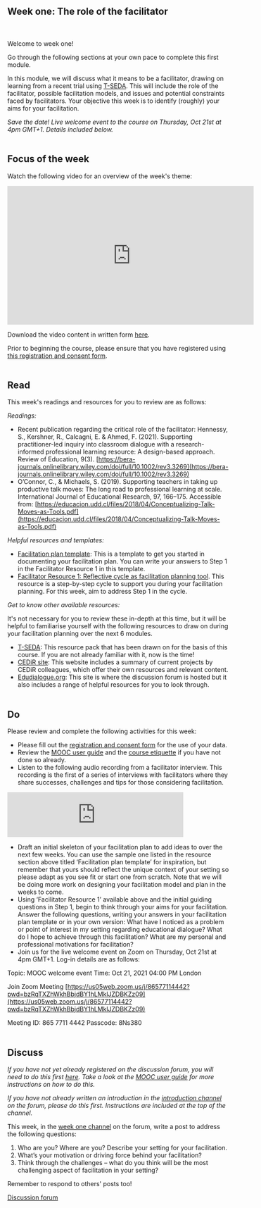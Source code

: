 ## Week one: The role of the facilitator
<br/><br/>
Welcome to week one!

Go through the following sections at your own pace to complete this first module. 

In this module, we will discuss what it means to be a facilitator, drawing on learning from a recent trial using [T-SEDA](https://www.educ.cam.ac.uk/research/programmes/tseda/). This will include the role of the facilitator, possible facilitation models, and issues and potential constraints faced by facilitators. Your objective this week is to identify (roughly) your aims for your facilitation.

_Save the date! Live welcome event to the course on Thursday, Oct 21st at 4pm GMT+1. Details included below._
<br/><br/>
## Focus of the week

Watch the following video for an overview of the week's theme:

<iframe width="560" height="315" src="https://www.youtube.com/embed/NJb545Dcfoo" title="YouTube video player" frameborder="0" allow="accelerometer; autoplay; clipboard-write; encrypted-media; gyroscope; picture-in-picture" allowfullscreen></iframe>

Download the video content in written form [here](https://mbrugha.github.io/course-in-a-box/img/Wk1_video_content.pdf).

Prior to beginning the course, please ensure that you have registered using [this registration and consent form](https://docs.google.com/forms/d/e/1FAIpQLSdVGqzG-GIDHSu8U08oDWFrMHdD8bd1ignlVQ5tUBtrw8dpPw/viewform?usp=sf_link).
<br/><br/>
## Read

This week's readings and resources for you to review are as follows:

*Readings:*

* Recent publication regarding the critical role of the facilitator: Hennessy, S., Kershner, R., Calcagni, E. & Ahmed, F. (2021). Supporting practitioner-led inquiry into classroom dialogue with a research-informed professional learning resource: A design-based approach. Review of Education, 9(3). [https://bera-journals.onlinelibrary.wiley.com/doi/full/10.1002/rev3.3269](https://bera-journals.onlinelibrary.wiley.com/doi/full/10.1002/rev3.3269)
* O’Connor, C., & Michaels, S. (2019). Supporting teachers in taking up productive talk moves: The long road to professional learning at scale. International Journal of Educational Research, 97, 166–175. Accessible from: [https://educacion.udd.cl/files/2018/04/Conceptualizing-Talk-Moves-as-Tools.pdf](https://educacion.udd.cl/files/2018/04/Conceptualizing-Talk-Moves-as-Tools.pdf)

*Helpful resources and templates:*

* [Facilitation plan template](https://mbrugha.github.io/course-in-a-box/img/Facilitation_plan_template.docx): This is a template to get you started in documenting your facilitation plan. You can write your answers to Step 1 in the Facilitator Resource 1 in this template.
* [Facilitator Resource 1: Reflective cycle as facilitation planning tool](https://mbrugha.github.io/course-in-a-box/img/Resource1.pdf). This resource is a step-by-step cycle to support you during your facilitation planning. For this week, aim to address Step 1 in the cycle.

*Get to know other available resources:*

It's not necessary for you to review these in-depth at this time, but it will be helpful to familiarise yourself with the following resources to draw on during your facilitation planning over the next 6 modules.

* [T-SEDA](https://www.educ.cam.ac.uk/research/programmes/tseda/): This resource pack that has been drawn on for the basis of this course. If you are not already familiar with it, now is the time!
* [CEDiR site](https://www.educ.cam.ac.uk/research/groups/cedir/): This website includes a summary of current projects by CEDiR colleagues, which offer their own resources and relevant content.
* [Edudialogue.org](https://www.edudialogue.org/): This site is where the discussion forum is hosted but it also includes a range of helpful resources for you to look through.
<br/><br/>
## Do

Please review and complete the following activities for this week:

* Please fill out the [registration and consent form](https://docs.google.com/forms/d/e/1FAIpQLSdVGqzG-GIDHSu8U08oDWFrMHdD8bd1ignlVQ5tUBtrw8dpPw/viewform?usp=sf_link) for the use of your data.
* Review the [MOOC user guide](https://mbrugha.github.io/course-in-a-box/modules/introduction/MOOC-user-guide/) and the [course etiquette](https://mbrugha.github.io/course-in-a-box/modules/introduction/course-etiquette/) if you have not done so already.
* Listen to the following audio recording from a facilitator interview. This recording is the first of a series of interviews with facilitators where they share successes, challenges and tips for those considering facilitation.

<iframe src="https://anchor.fm/meaghan-brugha/embed/episodes/Educational-dialogue-Facilitator-interview-1-ertfu3/a-a4rs7vm" height="102px" width="400px" frameborder="0" scrolling="no"></iframe>

* Draft an initial skeleton of your facilitation plan to add ideas to over the next few weeks. You can use the sample one listed in the resource section above titled ‘Facilitation plan template’ for inspiration, but remember that yours should reflect the unique context of your setting so please adapt as you see fit or start one from scratch. Note that we will be doing more work on designing your facilitation model and plan in the weeks to come.
* Using ‘Facilitator Resource 1’ available above and the initial guiding questions in Step 1, begin to think through your aims for your facilitation. Answer the following questions, writing your answers in your facilitation plan template or in your own version:
  What have I noticed as a problem or point of interest in my setting regarding educational dialogue?
  What do I hope to achieve through this facilitation?
  What are my personal and professional motivations for facilitation?
* Join us for the live welcome event on Zoom on Thursday, Oct 21st at 4pm GMT+1. Log-in details are as follows:

Topic: MOOC welcome event
Time: Oct 21, 2021 04:00 PM London

Join Zoom Meeting
[https://us05web.zoom.us/j/86577114442?pwd=bzRqTXZhWkhBbjdBY1hLMklJZDBKZz09](https://us05web.zoom.us/j/86577114442?pwd=bzRqTXZhWkhBbjdBY1hLMklJZDBKZz09)

Meeting ID: 865 7711 4442
Passcode: 8Ns380
<br/><br/>
## Discuss

*If you have not yet already registered on the discussion forum, you will need to do this first [here](https://www.edudialogue.org/forum/mooc-for-facilitators/). Take a look at the [MOOC user guide](https://mbrugha.github.io/course-in-a-box/modules/introduction/MOOC-user-guide/) for more instructions on how to do this.*

*If you have not already written an introduction in the [introduction channel](https://www.edudialogue.org/forum/mooc-for-facilitators/introductions-3/#post-263) on the forum, please do this first. Instructions are included at the top of the channel.*

This week, in the [week one channel](https://www.edudialogue.org/forum/mooc-for-facilitators/week-one-the-role-of-the-facilitator-3/) on the forum, write a post to address the following questions:

1. Who are you? Where are you? Describe your setting for your facilitation.
2. What’s your motivation or driving force behind your facilitation?
3. Think through the challenges – what do you think will be the most challenging aspect of facilitation in your setting?

Remember to respond to others' posts too!

<a class="btn btn-primary" href="https://www.edudialogue.org/forum/mooc-for-facilitators/"><i class="fa fa-home"></i> Discussion forum</a>
<br/><br/>
